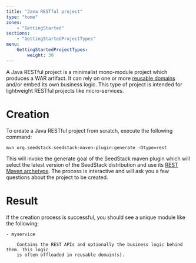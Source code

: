 ```yaml
---
title: "Java RESTful project"
type: "home"
zones:
    - "GettingStarted"
sections:
    - "GettingStartedProjectTypes"
menu:
    GettingStartedProjectTypes:
        weight: 30
---
```


A Java RESTful project is a minimalist mono-module project which produces a WAR artifact. It can rely on one or more
[reusable domains](../domain) and/or embed its own business logic. This type of project is intended for lightweight
RESTful projects like micro-services. 

# Creation

To create a Java RESTful project from scratch, execute the following command:

    mvn org.seedstack:seedstack-maven-plugin:generate -Dtype=rest
    
This will invoke the generate goal of the SeedStack maven plugin which will select the latest version
of the SeedStack distribution and use its [REST Maven archetype](http://search.maven.org/#browse%7C-1094006884). 
The process is interactive and will ask you a few questions about the project to be created.

# Result
 
If the creation process is successful, you should see a unique module like the following:

```plain
- myservice

    Contains the REST APIs and optionally the business logic behind them. This logic
    is often offloaded in reusable domain(s).
```